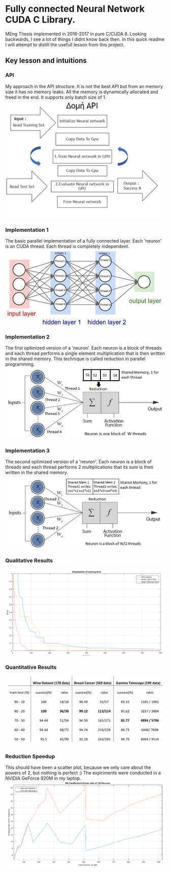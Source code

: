 # Fully connected Neural Network CUDA C Library.
MEng Thesis implemented in 2016-2017 in pure C/CUDA 8.
Looking backwards, I see a lot of things I didnt know back then.
In this quick readme I will attempt to distill the usefull lesson from this project.

## Key lesson and intuitions

### API
My approach in the API structure. It is not the best API but from an memory size it has no memory leaks. All the memory is dynamically allocated and freed in the end. It supports only batch size of 1.
![Alt text](./figures/f1.png?raw=true "title")

### Implementation 1
The basic parallel implementation of a fully connected layer. Each 'neuron' is an CUDA thread. Each thread is completely independent. 
![Alt text](./figures/f2.png?raw=true "title")

### Implementation 2
The first optimized version of a 'neuron'. Each neuron is a block of threads and each thread performs a single element multiplication that is then written in the shared memory. This technique is called reduction in parallel programming.
![Alt text](./figures/f3.png?raw=true "title")

### Implementation 3
The second optimized version of a 'neuron'. Each neuron is a block of threads and each thread performs 2 multiplications that its sum is then written in the shared memory.
![Alt text](./figures/f4.png?raw=true "title")

###  Qualitative Results
![Alt text](./figures/f6.png?raw=true "title")
###  Quantitative Results
![Alt text](./figures/f5.png?raw=true "title")

### Reduction Speedup
This should have been a scatter plot, because we only care about the powers of 2, but nothing is perfect :)
The expiriments were conducted in a NVIDIA GeForce 920M in my laptop.
![Alt text](./figures/f7.png?raw=true "title")
